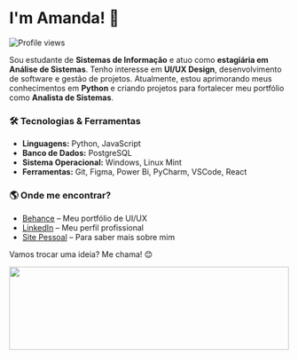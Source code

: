 <h1>I'm Amanda! 🌊</h1>
<img src="https://komarev.com/ghpvc/?username=amandavsamorim&color=418cb7" alt="Profile views"/>

Sou estudante de **Sistemas de Informação** e atuo como **estagiária em Análise de Sistemas**. Tenho interesse em **UI/UX Design**, desenvolvimento de software e gestão de projetos. Atualmente, estou aprimorando meus conhecimentos em **Python** e criando projetos para fortalecer meu portfólio como **Analista de Sistemas**.

### 🛠️ Tecnologias & Ferramentas
- **Linguagens:** Python, JavaScript
- **Banco de Dados:** PostgreSQL
- **Sistema Operacional:** Windows, Linux Mint 
- **Ferramentas:** Git, Figma, Power Bi, PyCharm, VSCode, React

### 🌎 Onde me encontrar?
- [Behance](https://www.behance.net/amandavsamorim) – Meu portfólio de UI/UX
- [LinkedIn](https://www.linkedin.com/in/amandavsamorim/) – Meu perfil profissional
- [Site Pessoal](https://amandavsamorim.github.io/Portfolio-Amanda/) – Para saber mais sobre mim

Vamos trocar uma ideia? Me chama! 😊

<img src="https://capsule-render.vercel.app/api?type=waving&height=140&color=418cb7&section=footer&reversal=true&textBg=false&descAlign=50&descAlignY=66" width="100%" height="150">
